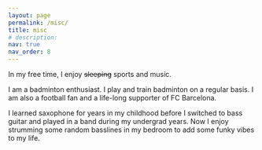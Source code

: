 ```yaml
---
layout: page
permalink: /misc/
title: misc
# description: 
nav: true
nav_order: 8
---
```


In my free time, I enjoy <s>sleeping</s> sports and music.

I am a badminton enthusiast. I play and train badminton on a regular basis. I am also a football fan and a life-long supporter of FC Barcelona.

I learned saxophone for years in my childhood before I switched to bass guitar and played in a band during my undergrad years. Now I enjoy strumming some random basslines in my bedroom to add some funky vibes to my life.


<!-- I enjoy engaging in sports and music in my free time. I play and train badminton on a regular basis. I am also a football fan and have been supporting FC Barcelona since my childhood. As for music, I used to play the saxophone for years before switching to bass guitar. I enjoy strumming some groovy basslines to add some funky vibes to my life. -->


<!-- For now, this page is assumed to be a static description of your courses. You can convert it to a collection similar to `_projects/` so that you can have a dedicated page for each course.
Organize your courses by years, topics, or universities, however you like! -->
